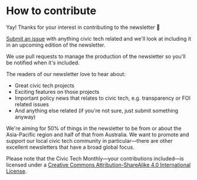 # How to contribute

Yay! Thanks for your interest in contributing to the newsletter :bouquet:

[Submit an issue](https://github.com/openaustralia/newsletter/issues/new?title=[ITEM]) with anything civic tech related and we'll look at including it in an upcoming edition of the newsletter.

We use pull requests to manage the production of the newsletter so you'll be notified when it's included.

The readers of our newsletter love to hear about:

* Great civic tech projects
* Exciting features on those projects
* Important policy news that relates to civic tech, e.g. transparency or FOI related issues
* And anything else related (if you're not sure, just submit something anyway)

We're aiming for 50% of things in the newsletter to be from or about the Asia-Pacific region and half of that from Australia. We want to promote and support our local civic tech community in particular—there are other excellent newsletters that have a broad global focus.

Please note that the Civic Tech Monthly—your contributions included—is licensed under a [Creative Commons Attribution-ShareAlike 4.0 International License](http://creativecommons.org/licenses/by-sa/4.0/).
